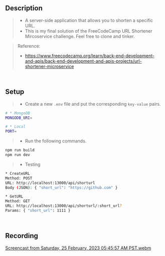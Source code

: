 ## Description

> - A server-side application that allows you to shorten a specific URL.
> - This is my final solution of the FreeCodeCamp URL Shortener Mircoservice challenge. Feel free to clone and tinker.

> Reference:
>
> - https://www.freecodecamp.org/learn/back-end-development-and-apis/back-end-development-and-apis-projects/url-shortener-microservice

<br />

## Setup

> - Create a new `.env` file and put the corresponding `key-value` pairs.

```bash
# * MongoDB
MONGODB_URI=

# * Local
PORT=
```

> - Run the following commands.

```bash
npm run build
npm run dev
```

> - Testing

```bash
* CreateURL
Method: POST
URL: http://localhost:13000/api/shorturl
Body (JSON): { "short_url": "https://github.com" }

* GetURL
Method: GET
URL: http://localhost:13000/api/shorturl/:short_url?
Params: { "short_url": 1111 }
```

<br />

## Recording

[Screencast from Saturday, 25 February, 2023 05:45:57 AM PST.webm](https://user-images.githubusercontent.com/69438999/221299576-f93409a0-1533-44f6-83ab-4be6b97278f3.webm)
